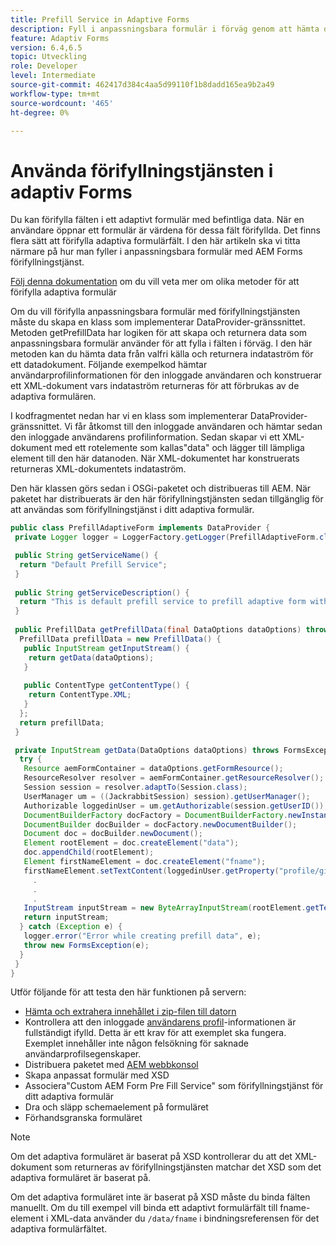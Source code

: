 ```yaml
---
title: Prefill Service in Adaptive Forms
description: Fyll i anpassningsbara formulär i förväg genom att hämta data från backend-datakällor.
feature: Adaptiv Forms
version: 6.4,6.5
topic: Utveckling
role: Developer
level: Intermediate
source-git-commit: 462417d384c4aa5d99110f1b8dadd165ea9b2a49
workflow-type: tm+mt
source-wordcount: '465'
ht-degree: 0%

---
```



# Använda förifyllningstjänsten i adaptiv Forms

Du kan förifylla fälten i ett adaptivt formulär med befintliga data. När en användare öppnar ett formulär är värdena för dessa fält förifyllda. Det finns flera sätt att förifylla adaptiva formulärfält. I den här artikeln ska vi titta närmare på hur man fyller i anpassningsbara formulär med AEM Forms förifyllningstjänst.

[Följ denna dokumentation](https://helpx.adobe.com/experience-manager/6-4/forms/using/prepopulate-adaptive-form-fields.html#AEMFormsprefillservice) om du vill veta mer om olika metoder för att förifylla adaptiva formulär

Om du vill förifylla anpassningsbara formulär med förifyllningstjänsten måste du skapa en klass som implementerar DataProvider-gränssnittet. Metoden getPrefillData har logiken för att skapa och returnera data som anpassningsbara formulär använder för att fylla i fälten i förväg. I den här metoden kan du hämta data från valfri källa och returnera indataström för ett datadokument. Följande exempelkod hämtar användarprofilinformationen för den inloggade användaren och konstruerar ett XML-dokument vars indataström returneras för att förbrukas av de adaptiva formulären.

I kodfragmentet nedan har vi en klass som implementerar DataProvider-gränssnittet. Vi får åtkomst till den inloggade användaren och hämtar sedan den inloggade användarens profilinformation. Sedan skapar vi ett XML-dokument med ett rotelemente som kallas&quot;data&quot; och lägger till lämpliga element till den här datanoden. När XML-dokumentet har konstruerats returneras XML-dokumentets indataström.

Den här klassen görs sedan i OSGi-paketet och distribueras till AEM. När paketet har distribuerats är den här förifyllningstjänsten sedan tillgänglig för att användas som förifyllningstjänst i ditt adaptiva formulär.

```java
public class PrefillAdaptiveForm implements DataProvider {
 private Logger logger = LoggerFactory.getLogger(PrefillAdaptiveForm.class);

 public String getServiceName() {
  return "Default Prefill Service";
 }
 
 public String getServiceDescription() {
  return "This is default prefill service to prefill adaptive form with user data";
 }
 
 public PrefillData getPrefillData(final DataOptions dataOptions) throws FormsException {
  PrefillData prefillData = new PrefillData() {
   public InputStream getInputStream() {
    return getData(dataOptions);
   }
   
   public ContentType getContentType() {
    return ContentType.XML;
   }
  };
  return prefillData;
 }

 private InputStream getData(DataOptions dataOptions) throws FormsException {  
  try {
   Resource aemFormContainer = dataOptions.getFormResource();
   ResourceResolver resolver = aemFormContainer.getResourceResolver();
   Session session = resolver.adaptTo(Session.class);
   UserManager um = ((JackrabbitSession) session).getUserManager();
   Authorizable loggedinUser = um.getAuthorizable(session.getUserID());
   DocumentBuilderFactory docFactory = DocumentBuilderFactory.newInstance();
   DocumentBuilder docBuilder = docFactory.newDocumentBuilder();
   Document doc = docBuilder.newDocument();
   Element rootElement = doc.createElement("data");
   doc.appendChild(rootElement);
   Element firstNameElement = doc.createElement("fname");
   firstNameElement.setTextContent(loggedinUser.getProperty("profile/givenName")[0].getString());
     .
     .
     .
   InputStream inputStream = new ByteArrayInputStream(rootElement.getTextContent().getBytes());
   return inputStream;
  } catch (Exception e) {
   logger.error("Error while creating prefill data", e);
   throw new FormsException(e);
  }
 }
}
```

Utför följande för att testa den här funktionen på servern:

* [Hämta och extrahera innehållet i zip-filen till datorn](assets/prefillservice.zip)
* Kontrollera att den inloggade [användarens profil](http://localhost:4502/libs/granite/security/content/useradmin)-informationen är fullständigt ifylld. Detta är ett krav för att exemplet ska fungera. Exemplet innehåller inte någon felsökning för saknade användarprofilsegenskaper.
* Distribuera paketet med [AEM webbkonsol](http://localhost:4502/system/console/bundles)
* Skapa anpassat formulär med XSD
* Associera&quot;Custom AEM Form Pre Fill Service&quot; som förifyllningstjänst för ditt adaptiva formulär
* Dra och släpp schemaelement på formuläret
* Förhandsgranska formuläret

>[!NOTE]
>
>Om det adaptiva formuläret är baserat på XSD kontrollerar du att det XML-dokument som returneras av förifyllningstjänsten matchar det XSD som det adaptiva formuläret är baserat på.
>
>Om det adaptiva formuläret inte är baserat på XSD måste du binda fälten manuellt. Om du till exempel vill binda ett adaptivt formulärfält till fname-element i XML-data använder du `/data/fname` i bindningsreferensen för det adaptiva formulärfältet.

